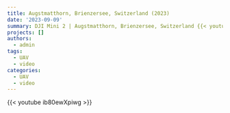 ```yaml
---
title: Augstmatthorn, Brienzersee, Switzerland (2023) 
date: '2023-09-09'
summary: DJI Mini 2 | Augstmatthorn, Brienzersee, Switzerland {{< youtube ib80ewXpiwg >}}
projects: []
authors:
  - admin
tags:
  - UAV
  - video
categories:
  - UAV
  - video
---
```


{{< youtube ib80ewXpiwg >}}
